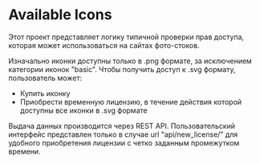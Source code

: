 # Available Icons

Этот проект представляет логику типичной проверки прав доступа, которая может использоваться на сайтах фото-стоков.

Изначально иконки доступны только в .png формате, за исключением категории иконок "basic". 
Чтобы получить доступ к .svg формату, пользователь может:
- Купить иконку
- Приобрести временную лицензию, в течение действия которой доступны все иконки в .svg формате

Выдача данных производится через REST API. Пользовательский интерфейс представлен только в случае url "api/new_license/"
для удобного приобретения лицензии с четко заданным промежутком времени.
